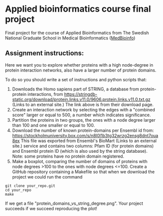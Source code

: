 # Applied bioinformatics course final project

Final project for the course of Applied Bioinformatics from The Swedish National Graduate School in Medical Bioinformatics ([MedBioinfo](http://www.medbioinfo.se/))

## Assignment instructions:

Here we want you to explore whether proteins with a high node-degree in protein interaction networks, also have a larger number of protein domains.

To do so you should write a set of instructions and python scripts that:

1. Downloads the Homo sapiens part of STRING, a database from protein-protein interactions, from
https://stringdb-static.org/download/protein.links.v11.0/9606.protein.links.v11.0.txt.gz (Links to an external site.)
The link above is from their download page.
2. Create an interaction network by selecting the edges with a "combined score" larger or equal to 500, a number which indicates significance.
3. Partition the proteins in two groups, the ones with a node degree larger than 100 and one smaller or equal to 100.
4. Download the number of known protein-domains per Ensembl id from:
https://stockholmuniversity.box.com/s/n8l0l1b3tg32wrzg2ensg8dnt7oua8ex
This file was exported from Ensembl's BioMart (Links to an external site.) service and contains two columns: Pfam ID (for protein domains) and Ensembl protein ID (which is also used by the string database). Note: some proteins have no protein domain registered.
5. Make a boxplot, comparing the number of domains of proteins with node degrees >100 to the ones with node degrees <=100.
Create a GitHub repository containing a Makefile so that when we download the project we could run the command


```
git clone your_repo.git
cd your_repo
make
```

If we get a file "protein_domains_vs_string_degree.png". Your project succeeds if we succeed reproducing the plot!

